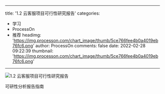 
---
title: '1.2 云客服项目可行性研究报告'
categories: 
 - 学习
 - ProcessOn
 - 推荐
headimg: 'https://img.processon.com/chart_image/thumb/5ce766fee4b0a4019eb76fc6.png'
author: ProcessOn
comments: false
date: 2022-02-28 09:22:39
thumbnail: 'https://img.processon.com/chart_image/thumb/5ce766fee4b0a4019eb76fc6.png'
---

<div>   
<img class="thumb" alt="1.2 云客服项目可行性研究报告" src="https://img.processon.com/chart_image/thumb/5ce766fee4b0a4019eb76fc6.png" referrerpolicy="no-referrer">
<p>可研性分析报告指南</p>  
</div>
            